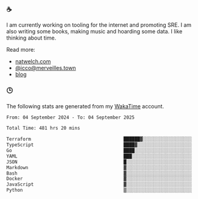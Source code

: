 ### ☕

I am currently working on tooling for the internet and promoting SRE. I am also writing some books, making music and hoarding some data. I like thinking about time.

Read more:

 - [natwelch.com](https://natwelch.com)
 - [@icco@merveilles.town](https://merveilles.town/@icco)
 - [blog](https://writing.natwelch.com)

### 🕒

The following stats are generated from my [WakaTime](https://wakatime.com/@icco) account.

<!--START_SECTION:waka-->

```txt
From: 04 September 2024 - To: 04 September 2025

Total Time: 481 hrs 20 mins

Terraform                                  ██████▓░░░░░░░░░░░░░░░░░░   27.05 %
TypeScript                                 ████▓░░░░░░░░░░░░░░░░░░░░   19.24 %
Go                                         ████░░░░░░░░░░░░░░░░░░░░░   15.54 %
YAML                                       ███░░░░░░░░░░░░░░░░░░░░░░   11.78 %
JSON                                       █░░░░░░░░░░░░░░░░░░░░░░░░   04.22 %
Markdown                                   ▓░░░░░░░░░░░░░░░░░░░░░░░░   03.00 %
Bash                                       ▓░░░░░░░░░░░░░░░░░░░░░░░░   02.84 %
Docker                                     ▓░░░░░░░░░░░░░░░░░░░░░░░░   02.10 %
JavaScript                                 ▓░░░░░░░░░░░░░░░░░░░░░░░░   02.06 %
Python                                     ▒░░░░░░░░░░░░░░░░░░░░░░░░   01.63 %
```

<!--END_SECTION:waka-->
